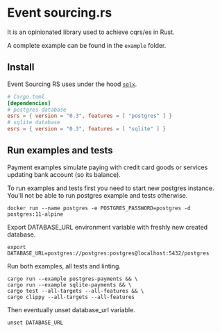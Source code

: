 # Event sourcing.rs

It is an opinionated library used to achieve cqrs/es in Rust.

A complete example can be found in the `example` folder.

## Install

Event Sourcing RS uses under the hood [`sqlx`].

[`sqlx`]: https://github.com/launchbadge/sqlx

```toml
# Cargo.toml
[dependencies]
# postgres database
esrs = { version = "0.3", features = [ "postgres" ] }
# sqlite database
esrs = { version = "0.3", features = [ "sqlite" ] }
```

## Run examples and tests

Payment examples simulate paying with credit card goods or services updating bank account (so its balance).

To run examples and tests first you need to start new postgres instance. 
You'll not be able to run postgres example and tests otherwise.

```shell
docker run --name postgres -e POSTGRES_PASSWORD=postgres -d postgres:11-alpine
```

Export DATABASE_URL environment variable with freshly new created database.

```shell
export DATABASE_URL=postgres://postgres:postgres@localhost:5432/postgres
```

Run both examples, all tests and linting.

```shell
cargo run --example postgres-payments && \
cargo run --example sqlite-payments && \
cargo test --all-targets --all-features && \
cargo clippy --all-targets --all-features
```

Then eventually unset database_url variable.

```shell
unset DATABASE_URL
```

